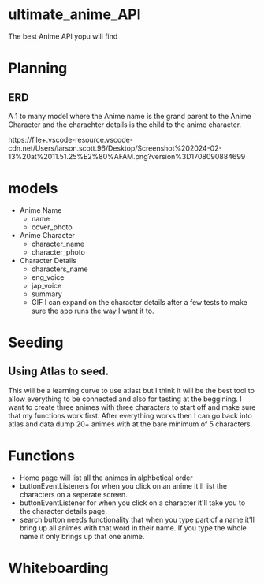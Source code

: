 # ultimate_anime_API
The best Anime API yopu will find

# Planning
## ERD
A 1 to many model where the Anime name is the grand parent to the Anime Character and the charachter details is the child to the anime character.

https://file+.vscode-resource.vscode-cdn.net/Users/larson.scott.96/Desktop/Screenshot%202024-02-13%20at%2011.51.25%E2%80%AFAM.png?version%3D1708090884699

# models
- Anime Name
  - name
  - cover_photo
- Anime Character
  - character_name
  - character_photo
- Character Details
  - characters_name
  - eng_voice
  - jap_voice
  - summary
  - GIF
I can expand on the character details after a few tests to make sure the app runs the way I want it to.

# Seeding
## Using Atlas to seed.
This will be a learning curve to use atlast but I think it will be the best tool to allow everything to be connected and also for testing at the beggining. I want to create three animes with three characters to start off and make sure that my functions work first. After everything works then I can go back into atlas and data dump 20+ animes with at the bare minimum of 5 characters.

# Functions
- Home page will list all the animes in alphbetical order
- buttonEventListeners for when you click on an anime it'll list the characters on a seperate screen.
- buttonEventListener for when you click on a character it'll take you to the character details page.
- search button needs functionality that when you type part of a name it'll bring up all animes with that word in their name. If you type the whole name it only brings up that one anime.

# Whiteboarding 

